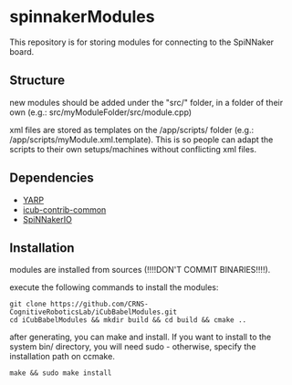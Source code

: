 spinnakerModules
===========


This repository is for storing modules for connecting to the SpiNNaker board.

## Structure

new modules should be added under the "src/" folder, in a folder of their own (e.g.: src/myModuleFolder/src/module.cpp)

xml files are stored as templates on the /app/scripts/ folder (e.g.: /app/scripts/myModule.xml.template). This is so people can adapt the scripts to their own setups/machines without conflicting xml files.

## Dependencies

- [YARP](https://github.com/robotology/yarp)
- [icub-contrib-common](https://github.com/robotology/icub-contrib-common)
- [SpiNNakerIO](https://github.com/dhgarcia/SpiNNakerIO)

## Installation

modules are installed from sources (!!!!DON'T COMMIT BINARIES!!!!).

execute the following commands to install the modules:

    git clone https://github.com/CRNS-CognitiveRoboticsLab/iCubBabelModules.git
    cd iCubBabelModules && mkdir build && cd build && cmake ..

after generating, you can make and install. If you want to install to the system bin/ directory, you will need sudo - otherwise, specify the installation path on ccmake.

    make && sudo make install
